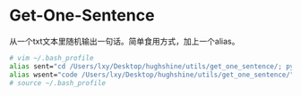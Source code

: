 # Get-One-Sentence

从一个txt文本里随机输出一句话。简单食用方式，加上一个alias。

```bash
# vim ~/.bash_profile
alias sent="cd /Users/lxy/Desktop/hughshine/utils/get_one_sentence/; python get_one.py    ; cd -"
alias wsent="code /Users/lxy/Desktop/hughshine/utils/get_one_sentence/"
# source ~/.bash_profile
```

